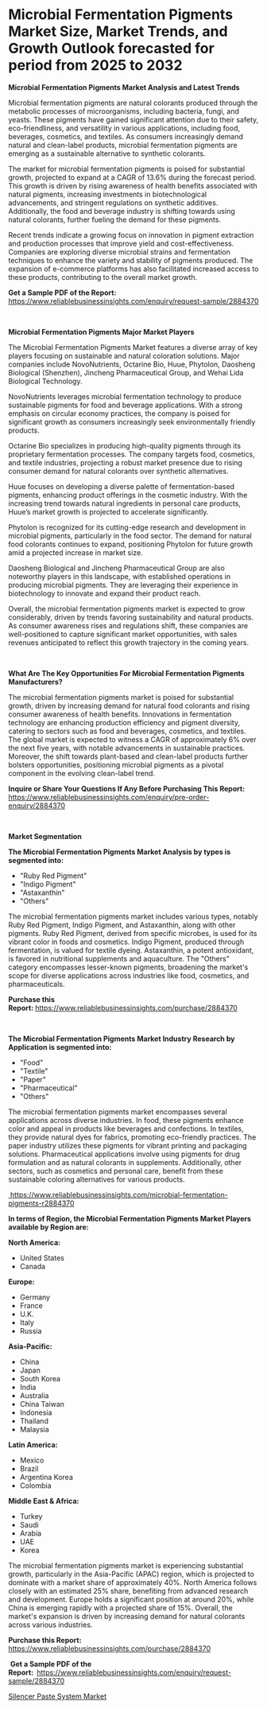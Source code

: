 <p><h1>Microbial Fermentation Pigments Market Size, Market Trends, and Growth Outlook forecasted for period from 2025 to 2032</h1></p><p><strong>Microbial Fermentation Pigments Market Analysis and Latest Trends</strong></p>
<p><p>Microbial fermentation pigments are natural colorants produced through the metabolic processes of microorganisms, including bacteria, fungi, and yeasts. These pigments have gained significant attention due to their safety, eco-friendliness, and versatility in various applications, including food, beverages, cosmetics, and textiles. As consumers increasingly demand natural and clean-label products, microbial fermentation pigments are emerging as a sustainable alternative to synthetic colorants.</p><p>The market for microbial fermentation pigments is poised for substantial growth, projected to expand at a CAGR of 13.6% during the forecast period. This growth is driven by rising awareness of health benefits associated with natural pigments, increasing investments in biotechnological advancements, and stringent regulations on synthetic additives. Additionally, the food and beverage industry is shifting towards using natural colorants, further fueling the demand for these pigments.</p><p>Recent trends indicate a growing focus on innovation in pigment extraction and production processes that improve yield and cost-effectiveness. Companies are exploring diverse microbial strains and fermentation techniques to enhance the variety and stability of pigments produced. The expansion of e-commerce platforms has also facilitated increased access to these products, contributing to the overall market growth.</p></p>
<p><strong>Get a Sample PDF of the Report:&nbsp;</strong> <a href="https://www.reliablebusinessinsights.com/enquiry/request-sample/2884370?utm_campaign=2239&utm_medium=2&utm_source=Github&utm_content=ia&utm_term=13032025&utm_id=microbial-fermentation-pigments">https://www.reliablebusinessinsights.com/enquiry/request-sample/2884370</a></p>
<p>&nbsp;</p>
<p><strong>Microbial Fermentation Pigments Major Market Players</strong></p>
<p><p>The Microbial Fermentation Pigments Market features a diverse array of key players focusing on sustainable and natural coloration solutions. Major companies include NovoNutrients, Octarine Bio, Huue, Phytolon, Daosheng Biological (Shenzhen), Jincheng Pharmaceutical Group, and Wehai Lida Biological Technology. </p><p>NovoNutrients leverages microbial fermentation technology to produce sustainable pigments for food and beverage applications. With a strong emphasis on circular economy practices, the company is poised for significant growth as consumers increasingly seek environmentally friendly products. </p><p>Octarine Bio specializes in producing high-quality pigments through its proprietary fermentation processes. The company targets food, cosmetics, and textile industries, projecting a robust market presence due to rising consumer demand for natural colorants over synthetic alternatives.</p><p>Huue focuses on developing a diverse palette of fermentation-based pigments, enhancing product offerings in the cosmetic industry. With the increasing trend towards natural ingredients in personal care products, Huue’s market growth is projected to accelerate significantly.</p><p>Phytolon is recognized for its cutting-edge research and development in microbial pigments, particularly in the food sector. The demand for natural food colorants continues to expand, positioning Phytolon for future growth amid a projected increase in market size.</p><p>Daosheng Biological and Jincheng Pharmaceutical Group are also noteworthy players in this landscape, with established operations in producing microbial pigments. They are leveraging their experience in biotechnology to innovate and expand their product reach.</p><p>Overall, the microbial fermentation pigments market is expected to grow considerably, driven by trends favoring sustainability and natural products. As consumer awareness rises and regulations shift, these companies are well-positioned to capture significant market opportunities, with sales revenues anticipated to reflect this growth trajectory in the coming years.</p></p>
<p>&nbsp;</p>
<p><strong>What Are The Key Opportunities For Microbial Fermentation Pigments Manufacturers?</strong></p>
<p><p>The microbial fermentation pigments market is poised for substantial growth, driven by increasing demand for natural food colorants and rising consumer awareness of health benefits. Innovations in fermentation technology are enhancing production efficiency and pigment diversity, catering to sectors such as food and beverages, cosmetics, and textiles. The global market is expected to witness a CAGR of approximately 6% over the next five years, with notable advancements in sustainable practices. Moreover, the shift towards plant-based and clean-label products further bolsters opportunities, positioning microbial pigments as a pivotal component in the evolving clean-label trend.</p></p>
<p><strong>Inquire or Share Your Questions If Any Before Purchasing This Report:</strong> <a href="https://www.reliablebusinessinsights.com/enquiry/pre-order-enquiry/2884370?utm_campaign=2239&utm_medium=2&utm_source=Github&utm_content=ia&utm_term=13032025&utm_id=microbial-fermentation-pigments">https://www.reliablebusinessinsights.com/enquiry/pre-order-enquiry/2884370</a></p>
<p>&nbsp;</p>
<p><strong>Market Segmentation</strong></p>
<p><strong>The Microbial Fermentation Pigments Market Analysis by types is segmented into:</strong></p>
<p><ul><li>"Ruby Red Pigment"</li><li>"Indigo Pigment"</li><li>"Astaxanthin"</li><li>"Others"</li></ul></p>
<p><p>The microbial fermentation pigments market includes various types, notably Ruby Red Pigment, Indigo Pigment, and Astaxanthin, along with other pigments. Ruby Red Pigment, derived from specific microbes, is used for its vibrant color in foods and cosmetics. Indigo Pigment, produced through fermentation, is valued for textile dyeing. Astaxanthin, a potent antioxidant, is favored in nutritional supplements and aquaculture. The "Others" category encompasses lesser-known pigments, broadening the market's scope for diverse applications across industries like food, cosmetics, and pharmaceuticals.</p></p>
<p><strong>Purchase this Report:&nbsp;</strong><a href="https://www.reliablebusinessinsights.com/purchase/2884370?utm_campaign=2239&utm_medium=2&utm_source=Github&utm_content=ia&utm_term=13032025&utm_id=microbial-fermentation-pigments">https://www.reliablebusinessinsights.com/purchase/2884370</a></p>
<p>&nbsp;</p>
<p><strong>The Microbial Fermentation Pigments Market Industry Research by Application is segmented into:</strong></p>
<p><ul><li>"Food"</li><li>"Textile"</li><li>"Paper"</li><li>"Pharmaceutical"</li><li>"Others"</li></ul></p>
<p><p>The microbial fermentation pigments market encompasses several applications across diverse industries. In food, these pigments enhance color and appeal in products like beverages and confections. In textiles, they provide natural dyes for fabrics, promoting eco-friendly practices. The paper industry utilizes these pigments for vibrant printing and packaging solutions. Pharmaceutical applications involve using pigments for drug formulation and as natural colorants in supplements. Additionally, other sectors, such as cosmetics and personal care, benefit from these sustainable coloring alternatives for various products.</p></p>
<p><a href="https://www.reliablebusinessinsights.com/microbial-fermentation-pigments-r2884370?utm_campaign=2239&utm_medium=2&utm_source=Github&utm_content=ia&utm_term=13032025&utm_id=microbial-fermentation-pigments">&nbsp;https://www.reliablebusinessinsights.com/microbial-fermentation-pigments-r2884370</a></p>
<p><strong>In terms of Region, the Microbial Fermentation Pigments Market Players available by Region are:</strong></p>
<p>
    <p> <strong> North America: </strong>
        <ul>
            <li>United States</li>
            <li>Canada</li>
        </ul>
        </p> 
    <p> <strong> Europe: </strong>
        <ul>
            <li>Germany</li>
            <li>France</li>
            <li>U.K.</li>
            <li>Italy</li>
            <li>Russia</li>
        </ul>
        </p> 
    <p> <strong> Asia-Pacific: </strong>
        <ul>
            <li>China</li>
            <li>Japan</li>
            <li>South Korea</li>
            <li>India</li>
            <li>Australia</li>
            <li>China Taiwan</li>
            <li>Indonesia</li>
            <li>Thailand</li>
            <li>Malaysia</li>
        </ul>
        </p> 
    <p> <strong> Latin America: </strong>
        <ul>
            <li>Mexico</li>
            <li>Brazil</li>
            <li>Argentina Korea</li>
            <li>Colombia</li>
        </ul>
        </p> 
    <p> <strong> Middle East & Africa: </strong>
        <ul>
            <li>Turkey</li>
            <li>Saudi</li>
            <li>Arabia</li>
            <li>UAE</li>
            <li>Korea</li>
        </ul>
    </p>
    </p>
<p><p>The microbial fermentation pigments market is experiencing substantial growth, particularly in the Asia-Pacific (APAC) region, which is projected to dominate with a market share of approximately 40%. North America follows closely with an estimated 25% share, benefiting from advanced research and development. Europe holds a significant position at around 20%, while China is emerging rapidly with a projected share of 15%. Overall, the market's expansion is driven by increasing demand for natural colorants across various industries.</p></p>
<p><strong>Purchase this Report: </strong><a href="https://www.reliablebusinessinsights.com/purchase/2884370?utm_campaign=2239&utm_medium=2&utm_source=Github&utm_content=ia&utm_term=13032025&utm_id=microbial-fermentation-pigments">https://www.reliablebusinessinsights.com/purchase/2884370</a></p>
<p>&nbsp;<strong>Get a Sample PDF of the Report:&nbsp;&nbsp;</strong><a href="https://www.reliablebusinessinsights.com/enquiry/request-sample/2884370?utm_campaign=2239&utm_medium=2&utm_source=Github&utm_content=ia&utm_term=13032025&utm_id=microbial-fermentation-pigments">https://www.reliablebusinessinsights.com/enquiry/request-sample/2884370</a></p>
<p><strong></strong></p>
<p><p><a href="https://github.com/JubayerMia832/Market-Research-Report-List-2/blob/main/silencer-paste-system-market.md?utm_campaign=2239&utm_medium=2&utm_source=Github&utm_content=ia&utm_term=13032025&utm_id=microbial-fermentation-pigments">Silencer Paste System Market</a></p></p>
